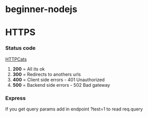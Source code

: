 # beginner-nodejs

# HTTPS

### Status code

[HTTPCats](https://http.cat/)

1. **200** = All its ok
2. **300** = Redirects to anothers urls
3. **400** = Client side errors - 401 Unauthorized
4. **500** = Backend side errors - 502 Bad gateway

### Express

If you get query params add in endpoint ?test=1 to read req.query
